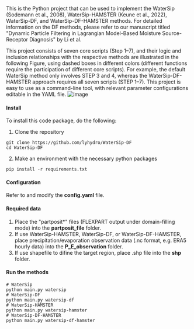 This is the Python project that can be used to implement the WaterSip (Sodemann et al., 2008), WaterSip-HAMSTER (Keune et al., 2022), WaterSip-DF, and WaterSip-DF-HAMSTER methods. For detailed information on the DF methods, please refer to our manuscript titled "Dynamic Particle Filtering in Lagrangian Model-Based Moisture Source-Receptor Diagnosis" by Li et al. 

This project consists of seven core scripts (Step 1–7), and their logic and inclusion relationships with the respective methods are illustrated in the following Figure, using dashed boxes in different colors (different functions require the participation of different core scripts). For example, the default WaterSip method only involves STEP 3 and 4, whereas the WaterSip-DF-HAMSTER approach requires all seven scripts (STEP 1–7). This project is easy to use as a command-line tool, with relevant parameter configurations editable in the YAML file. 
![image](https://github.com/user-attachments/assets/25c0f30e-9201-4147-9af7-fed30a1d760c)

#### Install
To install this code package, do the following:
1. Clone the repository
```shell
git clone https://github.com/lyhydro/WaterSip-DF
cd WaterSip-DF
```
2. Make an environment with the necessary python packages
```shell
pip install -r requirements.txt
```

#### Configuration
Refer to and modify the **config.yaml** file.

#### Required data
1. Place the "partposit*" files (FLEXPART output under domain-filling mode) into the **partposit_file** folder.
2. If use WaterSip-HAMSTER, WaterSip-DF, or WaterSip-DF-HAMSTER, place precipitation/evaporation observation data (.nc format, e.g. ERA5 hourly data) into the **P_E_observation** folder.
3. If use shapefile to difine the target region, place .shp file into the **shp** folder.

#### Run the methods
```shell
# WaterSip
python main.py watersip
# WaterSip-DF
python main.py watersip-df
# WaterSip-HAMSTER
python main.py watersip-hamster
# WaterSip-DF-HAMSTER
python main.py watersip-df-hamster
```









